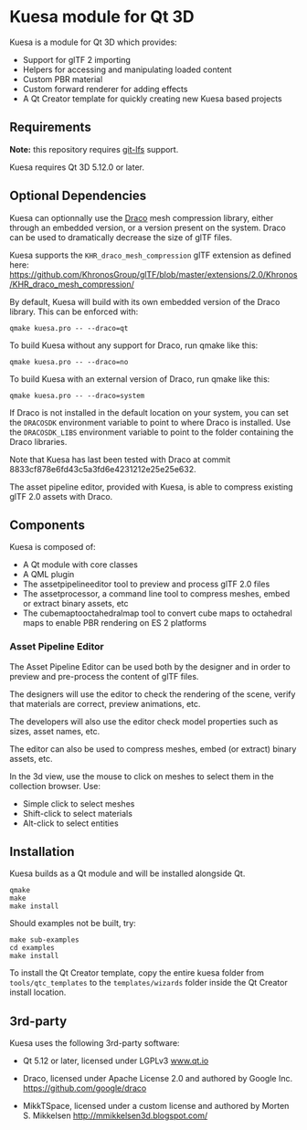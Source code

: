 # Kuesa module for Qt 3D

Kuesa is a module for Qt 3D which provides:
* Support for glTF 2 importing
* Helpers for accessing and manipulating loaded content
* Custom PBR material
* Custom forward renderer for adding effects
* A Qt Creator template for quickly creating new Kuesa based projects

## Requirements

**Note:** this repository requires [git-lfs](https://git-lfs.github.com) support.

Kuesa requires Qt 3D 5.12.0 or later.

## Optional Dependencies

Kuesa can optionnally use the [Draco](https://github.com/google/draco) mesh compression library, 
either through an embedded version, or a version present on the system.
Draco can be used to dramatically decrease the size of glTF files.

Kuesa supports the ``KHR_draco_mesh_compression`` glTF extension as defined here:
https://github.com/KhronosGroup/glTF/blob/master/extensions/2.0/Khronos/KHR_draco_mesh_compression/

By default, Kuesa will build with its own embedded version of the Draco library.
This can be enforced with:

    qmake kuesa.pro -- --draco=qt
    
To build Kuesa without any support for Draco, run qmake like this:

    qmake kuesa.pro -- --draco=no
    
To build Kuesa with an external version of Draco, run qmake like this:

    qmake kuesa.pro -- --draco=system
    
If Draco is not installed in the default location on your system, you can
set the `DRACOSDK` environment variable to point to where Draco is installed.
Use the `DRACOSDK_LIBS` environment variable to point to the folder containing
the Draco libraries.

Note that Kuesa has last been tested with Draco at commit 8833cf878e6fd43c5a3fd6e4231212e25e25e632.

The asset pipeline editor, provided with Kuesa, is able to compress existing glTF 2.0 
assets with Draco.

## Components

Kuesa is composed of:
* A Qt module with core classes
* A QML plugin
* The assetpipelineeditor tool to preview and process glTF 2.0 files
* The assetprocessor, a command line tool to compress meshes, embed or extract binary assets, etc
* The cubemaptooctahedralmap tool to convert cube maps to octahedral maps
  to enable PBR rendering on ES 2 platforms

### Asset Pipeline Editor

The Asset Pipeline Editor can be used both by the designer and in order
to preview and pre-process the content of glTF files.

The designers will use the editor to check the rendering of the scene,
verify that materials are correct, preview animations, etc.

The developers will also use the editor check model properties such as sizes,
asset names, etc.

The editor can also be used to compress meshes, embed (or extract) binary assets, etc.

In the 3d view, use the mouse to click on meshes to select them in the collection browser.
Use:
* Simple click to select meshes
* Shift-click to select materials
* Alt-click to select entities

## Installation

Kuesa builds as a Qt module and will be installed alongside Qt.

    qmake
    make
    make install

Should examples not be built, try:

    make sub-examples
    cd examples
    make install

To install the Qt Creator template, copy the entire kuesa folder
from ``tools/qtc_templates`` to the ``templates/wizards`` folder inside
the Qt Creator install location.

## 3rd-party
Kuesa uses the following 3rd-party software:
* Qt 5.12 or later, licensed under LGPLv3
www.qt.io

* Draco, licensed under Apache License 2.0 and authored by Google Inc.
https://github.com/google/draco

* MikkTSpace, licensed under a custom license and authored by Morten S. Mikkelsen
http://mmikkelsen3d.blogspot.com/

